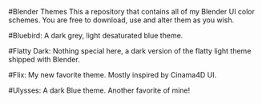 #Blender Themes
This a repository that contains all of my Blender UI color schemes.
You are free to download, use and alter them as you wish.

#Bluebird:
A dark grey, light desaturated blue theme.

#Flatty Dark:
Nothing special here, a dark version of the flatty light theme shipped with Blender.

#Flix:
My new favorite theme. Mostly inspired by Cinama4D UI.

#Ulysses:
A dark Blue theme. Another favorite of mine!
